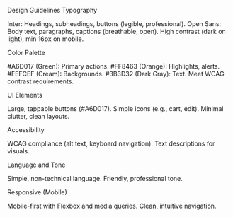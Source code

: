 Design Guidelines
Typography

Inter: Headings, subheadings, buttons (legible, professional).
Open Sans: Body text, paragraphs, captions (breathable, open).
High contrast (dark on light), min 16px on mobile.

Color Palette

#A6D017 (Green): Primary actions.
#FF8463 (Orange): Highlights, alerts.
#FEFCEF (Cream): Backgrounds.
#3B3D32 (Dark Gray): Text.
Meet WCAG contrast requirements.

UI Elements

Large, tappable buttons (#A6D017).
Simple icons (e.g., cart, edit).
Minimal clutter, clean layouts.

Accessibility

WCAG compliance (alt text, keyboard navigation).
Text descriptions for visuals.

Language and Tone

Simple, non-technical language.
Friendly, professional tone.

Responsive (Mobile)

Mobile-first with Flexbox and media queries.
Clean, intuitive navigation.

